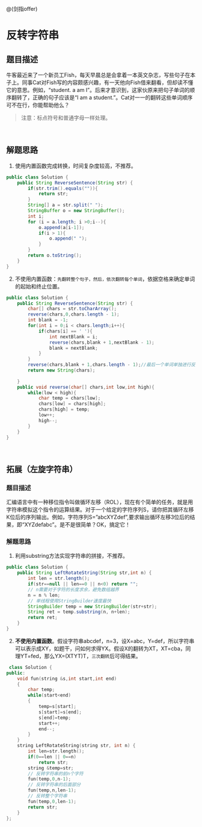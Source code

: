 @(剑指offer)

# 反转字符串
## 题目描述
牛客最近来了一个新员工Fish，每天早晨总是会拿着一本英文杂志，写些句子在本子上。同事Cat对Fish写的内容颇感兴趣，有一天他向Fish借来翻看，但却读不懂它的意思。例如，“student. a am I”。后来才意识到，这家伙原来把句子单词的顺序翻转了，正确的句子应该是“I am a student.”。Cat对一一的翻转这些单词顺序可不在行，你能帮助他么？
> 注意：标点符号和普通字母一样处理。

&ensp;
## 解题思路
1. 使用内置函数完成转换，时间复杂度较高，不推荐。

```java
public class Solution {
    public String ReverseSentence(String str) {
        if(str.trim().equals("")){
            return str;
        }
        String[] a = str.split(" ");
        StringBuffer o = new StringBuffer();
        int i;
        for (i = a.length; i >0;i--){
            o.append(a[i-1]);
            if(i > 1){
                o.append(" ");
            }
        }
        return o.toString();
    }
}
```

2. 不使用内置函数：`先翻转整个句子，然后，依次翻转每个单词`，依据空格来确定单词的起始和终止位置。

```java
public class Solution {
    public String ReverseSentence(String str) {
        char[] chars = str.toCharArray();
        reverse(chars,0,chars.length - 1);
        int blank = -1;
        for(int i = 0;i < chars.length;i++){
            if(chars[i] == ' '){ 
                int nextBlank = i;
                reverse(chars,blank + 1,nextBlank - 1);
                blank = nextBlank;
            }
        }
        reverse(chars,blank + 1,chars.length - 1);//最后一个单词单独进行反转
        return new String(chars);
         
    }
    public void reverse(char[] chars,int low,int high){
        while(low < high){
            char temp = chars[low];
            chars[low] = chars[high];
            chars[high] = temp;
            low++;
            high--;
        }
    }
}
```
&ensp;
## 拓展（左旋字符串）

### 题目描述
汇编语言中有一种移位指令叫做循环左移（ROL），现在有个简单的任务，就是用字符串模拟这个指令的运算结果。对于一个给定的字符序列S，请你把其循环左移K位后的序列输出。例如，字符序列S=”abcXYZdef”,要求输出循环左移3位后的结果，即“XYZdefabc”。是不是很简单？OK，搞定它！
&ensp;
### 解题思路
1. 利用substring方法实现字符串的拼接，不推荐。

```java
public class Solution {
    public String LeftRotateString(String str,int n) {
        int len = str.length();
        if(str==null || len==0 || n<0) return "";
        // n需要对于字符的长度求余，避免数组越界
        n = n % len;
        // 单线程使用StringBuilder速度最快
        StringBuilder temp = new StringBuilder(str+str);
        String ret = temp.substring(n, n+len);
        return ret;
    }
}
```

2. **不使用内置函数**。假设字符串abcdef，n=3，设X=abc，Y=def，所以字符串可以表示成XY，如题干，问如何求得YX。假设X的翻转为XT，XT=cba，同理YT=fed，那么YX=(XTYT)T，`三次翻转`后可得结果。


```cpp
 class Solution {
public:
    void fun(string &s,int start,int end)
    {
        char temp;
        while(start<end)
        {
            temp=s[start];
            s[start]=s[end];
            s[end]=temp;
            start++;
            end--;
        }
    }
    string LeftRotateString(string str, int n) {
        int len=str.length();
        if(0==len || 0==n)
            return str;
        string &temp=str;
        // 反转字符串的前n个字符
        fun(temp,0,n-1);
        // 反转字符串的后面部分
        fun(temp,n,len-1);
        // 反转整个字符串
        fun(temp,0,len-1);
        return str;
    }
};
```
